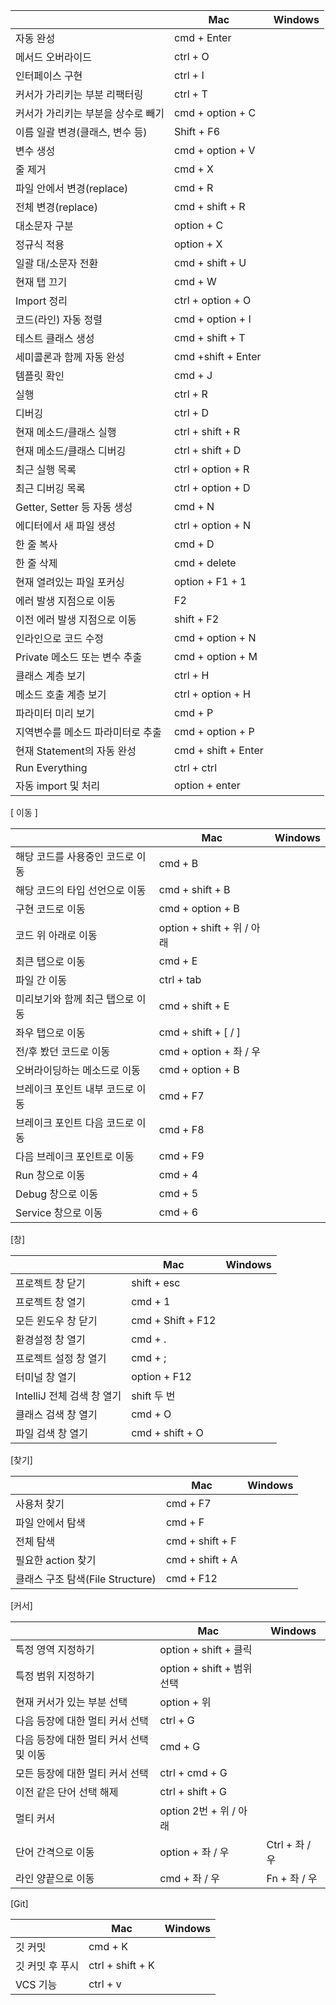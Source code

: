 

|                        | Mac                 | Windows |
| ---------------------- | ------------------- | ------- |
| 자동 완성                  | cmd + Enter         |         |
| 메서드 오버라이드              | ctrl + O            |         |
| 인터페이스 구현               | ctrl + I            |         |
| 커서가 가리키는 부분 리팩터링       | ctrl + T            |         |
| 커서가 가리키는 부분을 상수로 빼기    | cmd + option + C    |         |
| 이름 일괄 변경(클래스, 변수 등)    | Shift + F6          |         |
| 변수 생성                  | cmd + option + V    |         |
| 줄 제거                   | cmd + X             |         |
| 파일 안에서 변경(replace)     | cmd + R             |         |
| 전체 변경(replace)         | cmd + shift + R     |         |
| 대소문자 구분                | option + C          |         |
| 정규식 적용                 | option + X          |         |
| 일괄 대/소문자 전환            | cmd + shift + U     |         |
| 현재 탭 끄기                | cmd + W             |         |
| Import 정리              | ctrl + option + O   |         |
| 코드(라인) 자동 정렬           | cmd + option + I    |         |
| 테스트 클래스 생성             | cmd + shift + T     |         |
| 세미콜론과 함께 자동 완성         | cmd +shift + Enter  |         |
| 템플릿 확인                 | cmd + J             |         |
| 실행                     | ctrl + R            |         |
| 디버깅                    | ctrl + D            |         |
| 현재 메소드/클래스 실행          | ctrl + shift + R    |         |
| 현재 메소드/클래스 디버깅         | ctrl + shift + D    |         |
| 최근 실행 목록               | ctrl + option + R   |         |
| 최근 디버깅 목록              | ctrl + option + D   |         |
| Getter, Setter 등 자동 생성 | cmd + N             |         |
| 에디터에서 새 파일 생성          | ctrl + option + N   |         |
| 한 줄 복사                 | cmd + D             |         |
| 한 줄 삭제                 | cmd + delete        |         |
| 현재 열려있는 파일 포커싱         | option + F1 + 1     |         |
| 에러 발생 지점으로 이동          | F2                  |         |
| 이전 에러 발생 지점으로 이동       | shift + F2          |         |
| 인라인으로 코드 수정            | cmd + option + N    |         |
| Private 메소드 또는 변수 추출   | cmd + option + M    |         |
| 클래스 계층 보기              | ctrl + H            |         |
| 메소드 호출 계층 보기           | ctrl + option + H   |         |
| 파라미터 미리 보기             | cmd + P             |         |
| 지역변수를 메소드 파라미터로 추출     | cmd + option + P    |         |
| 현재 Statement의 자동 완성    | cmd + shift + Enter |         |
| Run Everything         | ctrl + ctrl         |         |
| 자동 import 및 처리         | option + enter      |         |


[ 이동 ]

|                    | Mac                     | Windows |
| ------------------ | ----------------------- | ------- |
| 해당 코드를 사용중인 코드로 이동 | cmd + B                 |         |
| 해당 코드의 타입 선언으로 이동  | cmd + shift + B         |         |
| 구현 코드로 이동          | cmd + option + B        |         |
| 코드 위 아래로 이동        | option + shift + 위 / 아래 |         |
| 최큰 탭으로 이동          | cmd + E                 |         |
| 파일 간 이동            | ctrl + tab              |         |
| 미리보기와 함께 최근 탭으로 이동 | cmd + shift + E         |         |
| 좌우 탭으로 이동          | cmd + shift + [ / ]     |         |
| 전/후 봤던 코드로 이동      | cmd + option + 좌 / 우    |         |
| 오버라이딩하는 메소드로 이동    | cmd + option + B        |         |
| 브레이크 포인트 내부 코드로 이동 | cmd + F7                |         |
| 브레이크 포인트 다음 코드로 이동 | cmd + F8                |         |
| 다음 브레이크 포인트로 이동    | cmd + F9                |         |
| Run 창으로 이동         | cmd + 4                 |         |
| Debug 창으로 이동       | cmd + 5                 |         |
| Service 창으로 이동     | cmd + 6                 |         |

[창]

|                     | Mac               | Windows |
| ------------------- | ----------------- | ------- |
| 프로젝트 창 닫기           | shift + esc       |         |
| 프로젝트 창 열기           | cmd + 1           |         |
| 모든 윈도우 창 닫기         | cmd + Shift + F12 |         |
| 환경설정 창 열기           | cmd + .           |         |
| 프로젝트 설정 창 열기        | cmd + ;           |         |
| 터미널 창 열기            | option + F12      |         |
| IntelliJ 전체 검색 창 열기 | shift 두 번         |         |
| 클래스 검색 창 열기         | cmd + O           |         |
| 파일 검색 창 열기          | cmd + shift + O   |         |

[찾기]

|                           | Mac             | Windows |
| ------------------------- | --------------- | ------- |
| 사용처 찾기                    | cmd + F7        |         |
| 파일 안에서 탐색                 | cmd + F         |         |
| 전체 탐색                     | cmd + shift + F |         |
| 필요한 action 찾기             | cmd + shift + A |         |
| 클래스 구조 탐색(File Structure) | cmd + F12       |         |


[커서]

|                         | Mac                    | Windows      |
| ----------------------- | ---------------------- | ------------ |
| 특정 영역 지정하기              | option + shift + 클릭    |              |
| 특정 범위 지정하기              | option + shift + 범위 선택 |              |
| 현재 커서가 있는 부분 선택         | option + 위             |              |
| 다음 등장에 대한 멀티 커서 선택      | ctrl + G               |              |
| 다음 등장에 대한 멀티 커서 선택 및 이동 | cmd + G                |              |
| 모든 등장에 대한 멀티 커서 선택      | ctrl + cmd + G         |              |
| 이전 같은 단어 선택 해제          | ctrl + shift + G       |              |
| 멀티 커서                   | option 2번 + 위 / 아래     |              |
| 단어 간격으로 이동              | option + 좌 / 우         | Ctrl + 좌 / 우 |
| 라인 양끝으로 이동              | cmd + 좌 / 우            | Fn + 좌 / 우   |


[Git]

|           | Mac              | Windows |
| --------- | ---------------- | ------- |
| 깃 커밋      | cmd + K          |         |
| 깃 커밋 후 푸시 | ctrl + shift + K |         |
| VCS 기능    | ctrl + v         |         |
